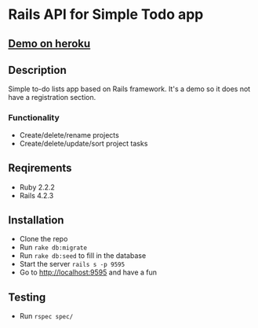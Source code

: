 Rails API for Simple Todo app
===

## [Demo on heroku](https://rails-angular-todo.herokuapp.com/)

## Description
Simple to-do lists app based on Rails framework. 
It's a demo so it does not have a registration section.

### Functionality
* Create/delete/rename projects
* Create/delete/update/sort project tasks

## Reqirements
* Ruby 2.2.2
* Rails 4.2.3

## Installation
* Clone the repo
* Run `rake db:migrate`
* Run `rake db:seed` to fill in the database
* Start the server `rails s -p 9595`
* Go to [http://localhost:9595](http://localhost:9595) and have a fun

## Testing
* Run `rspec spec/`

